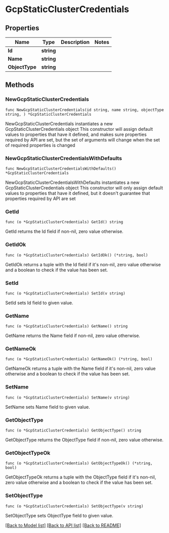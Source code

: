 # GcpStaticClusterCredentials

## Properties

Name | Type | Description | Notes
------------ | ------------- | ------------- | -------------
**Id** | **string** |  | 
**Name** | **string** |  | 
**ObjectType** | **string** |  | 

## Methods

### NewGcpStaticClusterCredentials

`func NewGcpStaticClusterCredentials(id string, name string, objectType string, ) *GcpStaticClusterCredentials`

NewGcpStaticClusterCredentials instantiates a new GcpStaticClusterCredentials object
This constructor will assign default values to properties that have it defined,
and makes sure properties required by API are set, but the set of arguments
will change when the set of required properties is changed

### NewGcpStaticClusterCredentialsWithDefaults

`func NewGcpStaticClusterCredentialsWithDefaults() *GcpStaticClusterCredentials`

NewGcpStaticClusterCredentialsWithDefaults instantiates a new GcpStaticClusterCredentials object
This constructor will only assign default values to properties that have it defined,
but it doesn't guarantee that properties required by API are set

### GetId

`func (o *GcpStaticClusterCredentials) GetId() string`

GetId returns the Id field if non-nil, zero value otherwise.

### GetIdOk

`func (o *GcpStaticClusterCredentials) GetIdOk() (*string, bool)`

GetIdOk returns a tuple with the Id field if it's non-nil, zero value otherwise
and a boolean to check if the value has been set.

### SetId

`func (o *GcpStaticClusterCredentials) SetId(v string)`

SetId sets Id field to given value.


### GetName

`func (o *GcpStaticClusterCredentials) GetName() string`

GetName returns the Name field if non-nil, zero value otherwise.

### GetNameOk

`func (o *GcpStaticClusterCredentials) GetNameOk() (*string, bool)`

GetNameOk returns a tuple with the Name field if it's non-nil, zero value otherwise
and a boolean to check if the value has been set.

### SetName

`func (o *GcpStaticClusterCredentials) SetName(v string)`

SetName sets Name field to given value.


### GetObjectType

`func (o *GcpStaticClusterCredentials) GetObjectType() string`

GetObjectType returns the ObjectType field if non-nil, zero value otherwise.

### GetObjectTypeOk

`func (o *GcpStaticClusterCredentials) GetObjectTypeOk() (*string, bool)`

GetObjectTypeOk returns a tuple with the ObjectType field if it's non-nil, zero value otherwise
and a boolean to check if the value has been set.

### SetObjectType

`func (o *GcpStaticClusterCredentials) SetObjectType(v string)`

SetObjectType sets ObjectType field to given value.



[[Back to Model list]](../README.md#documentation-for-models) [[Back to API list]](../README.md#documentation-for-api-endpoints) [[Back to README]](../README.md)



